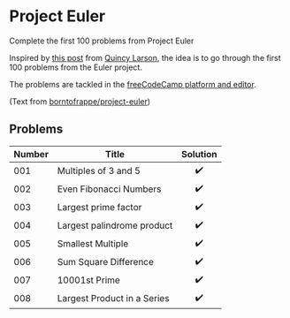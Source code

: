 # Project Euler
Complete the first 100 problems from Project Euler

Inspired by [this post](https://www.freecodecamp.org/news/developer-new-years-resolution-guide/#the-projecteuler100-challenge-the-dark-souls-of-new-year-s-resolutions) from [Quincy Larson](https://twitter.com/ossia), the idea is to go through the first 100 problems from the Euler project.

The problems are tackled in the [freeCodeCamp platform and editor](https://www.freecodecamp.org/learn/coding-interview-prep/project-euler/).

(Text from [borntofrappe/project-euler](https://github.com/borntofrappe/project-euler))

## Problems

| Number | Title                  | Solution |
| ------ | ---------------------- | :------: |
| 001    | Multiples of 3 and 5|✔️|
| 002    | Even Fibonacci Numbers|✔️|
| 003    | Largest prime factor|✔️| 
| 004    | Largest palindrome product|✔️|
| 005    | Smallest Multiple |✔️|
| 006    | Sum Square Difference |✔️|
| 007    | 10001st Prime |✔️|
| 008    | Largest Product in a Series |✔️|